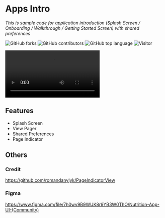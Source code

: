 # Apps Intro
 _This is sample code for application introduction (Splash Screen / Onboarding / Walkthrough / Getting Started Screen) with shared preferences_

![GitHub forks](https://img.shields.io/github/forks/irsyadabdillah/Apps-Intro.svg) ![GitHub contributors](https://img.shields.io/github/contributors/irsyadabdillah/Apps-Intro.svg) ![GitHub top language](https://img.shields.io/github/languages/top/irsyadabdillah/Apps-Intro.svg) ![Visitor](https://visitor-badge.laobi.icu/badge?page_id=irsyadabdillah/Apps-Intro)

![alt text](https://github.com/irsyadabdillah/Apps-Intro/blob/master/Asset/Apps_Intro_Onboarding.mp4?raw=true)

## Features
- Splash Screen
- View Pager
- Shared Preferences
- Page Indicator

## Others
### Credit
https://github.com/romandanylyk/PageIndicatorView

### Figma
https://www.figma.com/file/7h0wv9B9WUK8r9YB3W0ThO/Nutrition-App-UI-(Community)